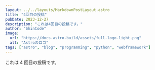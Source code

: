```yaml
---
layout: ../../layouts/MarkdownPostLayout.astro
title: "4回目の投稿"
pubDate: 2023-12-27
description: "これは4回目の投稿です。"
author: "ShinCode"
image:
  url: "https://docs.astro.build/assets/full-logo-light.png"
  alt: "Astroのロゴ"
tags: ["astro", "blog", "programming", "python", "webframework"]
---
```


これは 4 回目の投稿です。
